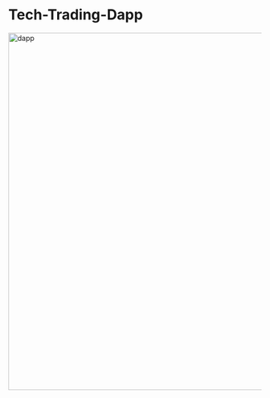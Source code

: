 ﻿# Tech-Trading-Dapp

<img width="711" alt="dapp" src="https://user-images.githubusercontent.com/84368302/128878802-9888bf2a-dedd-467c-be78-95405cb05f9d.gif">
